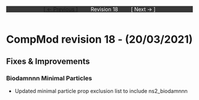<div style="width:100%;background-color:#373737;color:#FFFFFF;text-align:center">
<div style="display:inline-block;float:left;padding-left:20%">
<a href="revision17">
[ <- Previous ]
</a>
</div>
<div style="display:inline-block;">
Revision 18
</div>
<div style="display:inline-block;float:right;padding-right:20%">
[ Next -> ]
</div>
</div>

<br />

# CompMod revision 18 - (20/03/2021)
## Fixes & Improvements

### Biodamnnn Minimal Particles
* Updated minimal particle prop exclusion list to include ns2_biodamnnn

<br/>

